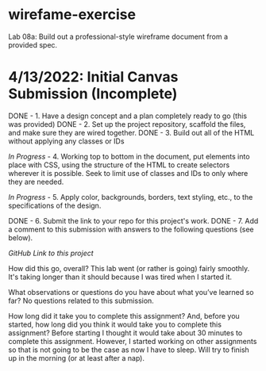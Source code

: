 # wirefame-exercise
Lab 08a:  Build out a professional-style wireframe document from a provided spec.

# 4/13/2022: Initial Canvas Submission (Incomplete)

DONE - 1. Have a design concept and a plan completely ready to go (this was provided)
DONE - 2. Set up the project repository, scaffold the files, and make sure they are wired together.
DONE - 3. Build out all of the HTML without applying any classes or IDs

*In Progress* - 4. Working top to bottom in the document, put elements into place with CSS, using the structure of the HTML to create selectors wherever it is possible. Seek to limit use of classes and IDs to only where they are needed.

*In Progress* - 5. Apply color, backgrounds, borders, text styling, etc., to the specifications of the design.

DONE - 6. Submit the link to your repo for this project's work.
DONE - 7. Add a comment to this submission with answers to the following questions (see below).

*GitHub Link to this project*

How did this go, overall?
This lab went (or rather is going) fairly smoothly. It's taking longer than it should because I was tired when I started it.

What observations or questions do you have about what you’ve learned so far?
No questions related to this submission.

How long did it take you to complete this assignment? And, before you started, how long did you think it would take you to complete this assignment?
Before starting I thought it would take about 30 minutes to complete this assignment. However, I started working on other assignments so that is not going to be the case as now I have to sleep. Will try to finish up in the morning (or at least after a nap).